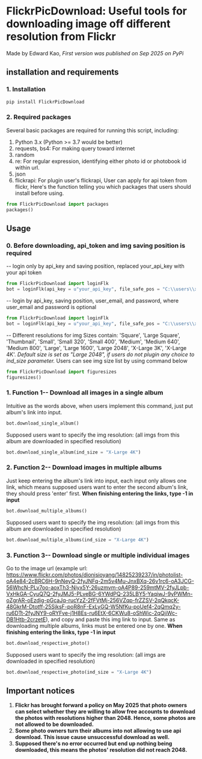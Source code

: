 # FlickrPicDownload: Useful tools for downloading image off different resolution from Flickr
Made by Edward Kao, *First version was published on Sep 2025 on PyPi*

## installation and requirements
### 1. Installation
```bash
pip install FlickrPicDownload
```

### 2. Required packages
Several basic packages are required for running this script, including:
1. Python 3.x (Python >= 3.7 would be better)
2. requests, bs4: For making query toward internet
3. random
4. re: For regular expression, identifying either photo id or photobook id within url.
5. json
6. flickrapi: For plugin user's flickrapi, User can apply for api token from flickr,
Here's the function telling you which packages that users should install before using.
```python
from FlickrPicDownload import packages
packages()
```

## Usage
### 0. Before downloading, api_token and img saving position is required
-- login only by api_key and saving position, replaced your_api_key with your api token
```python
from FlickrPicDownload import loginFlk
bot = loginFlk(api_key = u"your_api_key", file_safe_pos = "C:\\users\\xxxx\\target_folder\\")
```
-- login by api_key, saving position, user_email, and password, where user_email and password is optional
```python
from FlickrPicDownload import loginFlk
bot = loginFlk(api_key = u"your_api_key", file_safe_pos = "C:\\users\\xxxx\\target_folder\\", user_email = "your_flickr_account_email", user_pw = "your_flickr_password")
```
-- Different resolutions for img
Sizes contain: 'Square', 'Large Square', 'Thumbnail', 'Small', 'Small 320', 'Small 400', 'Medium', 'Medium 640', 'Medium 800', 'Large', 'Large 1600', 'Large 2048', 'X-Large 3K', 'X-Large 4K'. *Default size is set as "Large 2048", if users do not plugin any choice to ind_size parameter.*
Users can see img size list by using command below
```python
from FlickrPicDownload import figuresizes
figuresizes()
```
### 1. Function 1-- Download all images in a single album
Intuitive as the words above, when users implement this command, just put album's link into input.
```python
bot.download_single_album()
```
Supposed users want to specify the img resolution: (all imgs from this album are downloaded in specified resolution)
```python
bot.download_single_album(ind_size = "X-Large 4K")
```

### 2. Function 2-- Download images in multiple albums
Just keep entering the album's link into input, each input only allows one link, which means supposed users want to enter the second album's link, they should press 'enter' first. **When finishing entering the links, type -1 in input**
```python
bot.download_multiple_albums()
```
Supposed users want to specify the img resolution: (all imgs from this album are downloaded in specified resolution)
```python
bot.download_multiple_albums(ind_size = "X-Large 4K")
```

### 3. Function 3-- Download single or multiple individual images
Go to the image url (example url: https://www.flickr.com/photos/dionisioyang/14825239237/in/photolist-oA4e84-2cBRC6H-9nNeyQ-2fyJNFq-2m5v4Mu-JnxBXq-26v1rc6-oA3JCG-56WhcN-PLv7oo-aoxTh3-Niyx5Y-26uzmvm-oA4P89-259mtMV-2fyJLpb-VxHkGA-CyuQ7Q-2fyJMJ5-PLveBG-6YWdPQ-235LBY5-YaqiwJ-9yPWMn-oZgrAR-oEzdjg-pGcaJq-rucYzZ-2fFVtMj-256VZqp-frZZSV-2qQkqcK-48GkrM-Dtotff-25SjksF-poR8nF-ExLyGQ-W5NfKu-poUef4-2qQmq2y-ru6DTt-2fyJNY9-oRYFve-j1H8Es-ru6EtX-6CKWu8-oShWic-2qQjiWc-DB1Htb-2crzetE), and copy and paste this img link to input. Same as downloading multiple albums, links must be entered one by one. **When finishing entering the links, type -1 in input**
```python
bot.download_respective_photo()
```
Supposed users want to specify the img resolution: (all imgs are downloaded in specified resolution)
```python
bot.download_respective_photo(ind_size = "X-Large 4K")
```

## Important notices
1. **Flickr has brought forward a policy on May 2025 that photo owners can select whether they are willing to allow free accounts to download the photos with resolutions higher than 2048. Hence, some photos are not allowed to be downloaded.**
2. **Some photo owners turn their albums into not allowing to use api download. This issue cause unsuccessful download as well.**
3. **Supposed there's no error occurred but end up nothing being downloaded, this means the photos' resolution did not reach 2048.**




